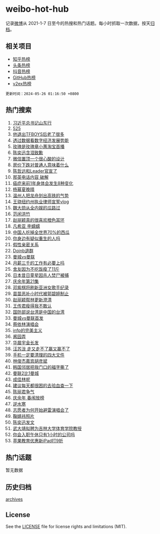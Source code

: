 # weibo-hot-hub

记录[微博](https://www.weibo.com)从 2021-1-7 日至今的热搜和热门话题。每小时抓取一次数据，按天[归档](archives)。

## 相关项目

- [知乎热榜](https://github.com/snaildev/zhihu-hot-hub)
- [头条热榜](https://github.com/snaildev/toutiao-hot-hub)
- [抖音热榜](https://github.com/snaildev/douyin-hot-hub)
- [GitHub热榜](https://github.com/snaildev/github-hot-hub)
- [v2ex热榜](https://github.com/snaildev/v2ex-hot-hub)


`更新时间：2024-05-26 01:16:50 +0800`

## 热门搜索

1. [习近平总书记山东行](https://m.weibo.cn/search?containerid=100103type%3D1%26t%3D10%26q%3D%23%E4%B9%A0%E8%BF%91%E5%B9%B3%E6%80%BB%E4%B9%A6%E8%AE%B0%E5%B1%B1%E4%B8%9C%E8%A1%8C%23&stream_entry_id=51&isnewpage=1&extparam=seat%3D1%26q%3D%2523%25E4%25B9%25A0%25E8%25BF%2591%25E5%25B9%25B3%25E6%2580%25BB%25E4%25B9%25A6%25E8%25AE%25B0%25E5%25B1%25B1%25E4%25B8%259C%25E8%25A1%258C%2523%26c_type%3D51%26pos%3D0%26cate%3D10103%26dgr%3D0%26stream_entry_id%3D51%26filter_type%3Drealtimehot%26display_time%3D1716657409%26pre_seqid%3D17166574095330735749)
1. [525](https://m.weibo.cn/search?containerid=100103type%3D1%26t%3D10%26q%3D525&stream_entry_id=31&isnewpage=1&extparam=seat%3D1%26q%3D525%26pos%3D0%26flag%3D16%26band_rank%3D1%26filter_type%3Drealtimehot%26c_type%3D31%26realpos%3D1%26cate%3D5001%26stream_entry_id%3D31%26lcate%3D5001%26dgr%3D0%26display_time%3D1716657409%26pre_seqid%3D17166574095330735749)
1. [他退出TFBOYS后老了很多](https://m.weibo.cn/search?containerid=100103type%3D1%26t%3D10%26q%3D%23%E4%BB%96%E9%80%80%E5%87%BATFBOYS%E5%90%8E%E8%80%81%E4%BA%86%E5%BE%88%E5%A4%9A%23&stream_entry_id=31&isnewpage=1&extparam=seat%3D1%26q%3D%2523%25E4%25BB%2596%25E9%2580%2580%25E5%2587%25BATFBOYS%25E5%2590%258E%25E8%2580%2581%25E4%25BA%2586%25E5%25BE%2588%25E5%25A4%259A%2523%26pos%3D1%26flag%3D2%26band_rank%3D2%26filter_type%3Drealtimehot%26c_type%3D31%26realpos%3D2%26cate%3D5001%26stream_entry_id%3D31%26lcate%3D5001%26dgr%3D0%26display_time%3D1716657409%26pre_seqid%3D17166574095330735749)
1. [透过数据看数字经济发展势能](https://m.weibo.cn/search?containerid=100103type%3D1%26t%3D10%26q%3D%23%E9%80%8F%E8%BF%87%E6%95%B0%E6%8D%AE%E7%9C%8B%E6%95%B0%E5%AD%97%E7%BB%8F%E6%B5%8E%E5%8F%91%E5%B1%95%E5%8A%BF%E8%83%BD%23&stream_entry_id=31&isnewpage=1&extparam=seat%3D1%26q%3D%2523%25E9%2580%258F%25E8%25BF%2587%25E6%2595%25B0%25E6%258D%25AE%25E7%259C%258B%25E6%2595%25B0%25E5%25AD%2597%25E7%25BB%258F%25E6%25B5%258E%25E5%258F%2591%25E5%25B1%2595%25E5%258A%25BF%25E8%2583%25BD%2523%26pos%3D2%26flag%3D0%26band_rank%3D3%26filter_type%3Drealtimehot%26c_type%3D31%26realpos%3D3%26cate%3D5001%26stream_entry_id%3D31%26lcate%3D5001%26dgr%3D0%26display_time%3D1716657409%26pre_seqid%3D17166574095330735749)
1. [玫瑰是玫瑰章小蕙淘宝首播](https://m.weibo.cn/search?containerid=100103type%3D1%26t%3D10%26q%3D%23%E7%8E%AB%E7%91%B0%E6%98%AF%E7%8E%AB%E7%91%B0%E7%AB%A0%E5%B0%8F%E8%95%99%E6%B7%98%E5%AE%9D%E9%A6%96%E6%92%AD%23&stream_entry_id=31&isnewpage=1&extparam=seat%3D1%26q%3D%2523%25E7%258E%25AB%25E7%2591%25B0%25E6%2598%25AF%25E7%258E%25AB%25E7%2591%25B0%25E7%25AB%25A0%25E5%25B0%258F%25E8%2595%2599%25E6%25B7%2598%25E5%25AE%259D%25E9%25A6%2596%25E6%2592%25AD%2523%26pos%3D3%26adid%3D238009%26topic_ad%3D1%26band_rank%3D4%26filter_type%3Drealtimehot%26is_ad_pos%3D1%26c_type%3D31%26cate%3D5001%26stream_entry_id%3D31%26lcate%3D5001%26dgr%3D0%26display_time%3D1716657409%26pre_seqid%3D17166574095330735749)
1. [陈奕迅含泪致歉](https://m.weibo.cn/search?containerid=100103type%3D1%26t%3D10%26q%3D%23%E9%99%88%E5%A5%95%E8%BF%85%E5%90%AB%E6%B3%AA%E8%87%B4%E6%AD%89%23&stream_entry_id=31&isnewpage=1&extparam=seat%3D1%26q%3D%2523%25E9%2599%2588%25E5%25A5%2595%25E8%25BF%2585%25E5%2590%25AB%25E6%25B3%25AA%25E8%2587%25B4%25E6%25AD%2589%2523%26pos%3D4%26flag%3D2%26band_rank%3D4%26filter_type%3Drealtimehot%26c_type%3D31%26realpos%3D4%26cate%3D5001%26stream_entry_id%3D31%26lcate%3D5001%26dgr%3D0%26display_time%3D1716657409%26pre_seqid%3D17166574095330735749)
1. [微信置顶一个很心酸的设计](https://m.weibo.cn/search?containerid=100103type%3D1%26t%3D10%26q%3D%23%E5%BE%AE%E4%BF%A1%E7%BD%AE%E9%A1%B6%E4%B8%80%E4%B8%AA%E5%BE%88%E5%BF%83%E9%85%B8%E7%9A%84%E8%AE%BE%E8%AE%A1%23&stream_entry_id=31&isnewpage=1&extparam=seat%3D1%26q%3D%2523%25E5%25BE%25AE%25E4%25BF%25A1%25E7%25BD%25AE%25E9%25A1%25B6%25E4%25B8%2580%25E4%25B8%25AA%25E5%25BE%2588%25E5%25BF%2583%25E9%2585%25B8%25E7%259A%2584%25E8%25AE%25BE%25E8%25AE%25A1%2523%26pos%3D5%26flag%3D2%26band_rank%3D5%26filter_type%3Drealtimehot%26c_type%3D31%26realpos%3D5%26cate%3D5001%26stream_entry_id%3D31%26lcate%3D5001%26dgr%3D0%26display_time%3D1716657409%26pre_seqid%3D17166574095330735749)
1. [房价下跌对普通人意味着什么](https://m.weibo.cn/search?containerid=100103type%3D1%26t%3D10%26q%3D%23%E6%88%BF%E4%BB%B7%E4%B8%8B%E8%B7%8C%E5%AF%B9%E6%99%AE%E9%80%9A%E4%BA%BA%E6%84%8F%E5%91%B3%E7%9D%80%E4%BB%80%E4%B9%88%23&stream_entry_id=31&isnewpage=1&extparam=seat%3D1%26q%3D%2523%25E6%2588%25BF%25E4%25BB%25B7%25E4%25B8%258B%25E8%25B7%258C%25E5%25AF%25B9%25E6%2599%25AE%25E9%2580%259A%25E4%25BA%25BA%25E6%2584%258F%25E5%2591%25B3%25E7%259D%2580%25E4%25BB%2580%25E4%25B9%2588%2523%26pos%3D6%26flag%3D0%26band_rank%3D6%26filter_type%3Drealtimehot%26c_type%3D31%26realpos%3D6%26cate%3D5001%26stream_entry_id%3D31%26lcate%3D5001%26dgr%3D0%26display_time%3D1716657409%26pre_seqid%3D17166574095330735749)
1. [陈哲远和Leader官宣了](https://m.weibo.cn/search?containerid=100103type%3D1%26t%3D10%26q%3D%23%E9%99%88%E5%93%B2%E8%BF%9C%E5%92%8CLeader%E5%AE%98%E5%AE%A3%E4%BA%86%23&stream_entry_id=31&isnewpage=1&extparam=seat%3D1%26q%3D%2523%25E9%2599%2588%25E5%2593%25B2%25E8%25BF%259C%25E5%2592%258CLeader%25E5%25AE%2598%25E5%25AE%25A3%25E4%25BA%2586%2523%26pos%3D7%26adid%3D238039%26topic_ad%3D1%26band_rank%3D7%26filter_type%3Drealtimehot%26is_ad_pos%3D1%26c_type%3D31%26cate%3D5001%26stream_entry_id%3D31%26lcate%3D5001%26dgr%3D0%26display_time%3D1716657409%26pre_seqid%3D17166574095330735749)
1. [那英电话内容 破解](https://m.weibo.cn/search?containerid=100103type%3D1%26t%3D10%26q%3D%E9%82%A3%E8%8B%B1%E7%94%B5%E8%AF%9D%E5%86%85%E5%AE%B9+%E7%A0%B4%E8%A7%A3&stream_entry_id=31&isnewpage=1&extparam=seat%3D1%26q%3D%25E9%2582%25A3%25E8%258B%25B1%25E7%2594%25B5%25E8%25AF%259D%25E5%2586%2585%25E5%25AE%25B9%2520%25E7%25A0%25B4%25E8%25A7%25A3%26pos%3D8%26flag%3D2%26band_rank%3D7%26filter_type%3Drealtimehot%26c_type%3D31%26realpos%3D7%26cate%3D5001%26stream_entry_id%3D31%26lcate%3D5001%26dgr%3D0%26display_time%3D1716657409%26pre_seqid%3D17166574095330735749)
1. [癌症来前1年身体会发生8种变化](https://m.weibo.cn/search?containerid=100103type%3D1%26t%3D10%26q%3D%23%E7%99%8C%E7%97%87%E6%9D%A5%E5%89%8D1%E5%B9%B4%E8%BA%AB%E4%BD%93%E4%BC%9A%E5%8F%91%E7%94%9F8%E7%A7%8D%E5%8F%98%E5%8C%96%23&stream_entry_id=31&isnewpage=1&extparam=seat%3D1%26q%3D%2523%25E7%2599%258C%25E7%2597%2587%25E6%259D%25A5%25E5%2589%258D1%25E5%25B9%25B4%25E8%25BA%25AB%25E4%25BD%2593%25E4%25BC%259A%25E5%258F%2591%25E7%2594%259F8%25E7%25A7%258D%25E5%258F%2598%25E5%258C%2596%2523%26pos%3D9%26flag%3D2%26band_rank%3D8%26filter_type%3Drealtimehot%26c_type%3D31%26realpos%3D8%26cate%3D5001%26stream_entry_id%3D31%26lcate%3D5001%26dgr%3D0%26display_time%3D1716657409%26pre_seqid%3D17166574095330735749)
1. [杨幂夏晚晴](https://m.weibo.cn/search?containerid=100103type%3D1%26t%3D10%26q%3D%E6%9D%A8%E5%B9%82%E5%A4%8F%E6%99%9A%E6%99%B4&stream_entry_id=31&isnewpage=1&extparam=seat%3D1%26q%3D%25E6%259D%25A8%25E5%25B9%2582%25E5%25A4%258F%25E6%2599%259A%25E6%2599%25B4%26pos%3D10%26flag%3D0%26band_rank%3D9%26filter_type%3Drealtimehot%26c_type%3D31%26realpos%3D9%26cate%3D5001%26stream_entry_id%3D31%26lcate%3D5001%26dgr%3D0%26display_time%3D1716657409%26pre_seqid%3D17166574095330735749)
1. [温州人把龙舟划出高铁的气势](https://m.weibo.cn/search?containerid=100103type%3D1%26t%3D10%26q%3D%23%E6%B8%A9%E5%B7%9E%E4%BA%BA%E6%8A%8A%E9%BE%99%E8%88%9F%E5%88%92%E5%87%BA%E9%AB%98%E9%93%81%E7%9A%84%E6%B0%94%E5%8A%BF%23&stream_entry_id=31&isnewpage=1&extparam=seat%3D1%26q%3D%2523%25E6%25B8%25A9%25E5%25B7%259E%25E4%25BA%25BA%25E6%258A%258A%25E9%25BE%2599%25E8%2588%259F%25E5%2588%2592%25E5%2587%25BA%25E9%25AB%2598%25E9%2593%2581%25E7%259A%2584%25E6%25B0%2594%25E5%258A%25BF%2523%26pos%3D11%26flag%3D32768%26band_rank%3D10%26filter_type%3Drealtimehot%26c_type%3D31%26realpos%3D10%26cate%3D5001%26stream_entry_id%3D31%26lcate%3D5001%26dgr%3D0%26display_time%3D1716657409%26pre_seqid%3D17166574095330735749)
1. [王骁纽约州执业律师宣誓vlog](https://m.weibo.cn/search?containerid=100103type%3D1%26t%3D10%26q%3D%E7%8E%8B%E9%AA%81%E7%BA%BD%E7%BA%A6%E5%B7%9E%E6%89%A7%E4%B8%9A%E5%BE%8B%E5%B8%88%E5%AE%A3%E8%AA%93vlog&stream_entry_id=31&isnewpage=1&extparam=seat%3D1%26q%3D%25E7%258E%258B%25E9%25AA%2581%25E7%25BA%25BD%25E7%25BA%25A6%25E5%25B7%259E%25E6%2589%25A7%25E4%25B8%259A%25E5%25BE%258B%25E5%25B8%2588%25E5%25AE%25A3%25E8%25AA%2593vlog%26pos%3D12%26flag%3D2%26band_rank%3D11%26filter_type%3Drealtimehot%26c_type%3D31%26realpos%3D11%26cate%3D5001%26stream_entry_id%3D31%26lcate%3D5001%26dgr%3D0%26display_time%3D1716657409%26pre_seqid%3D17166574095330735749)
1. [魏大勋从全内娱的瓜路过](https://m.weibo.cn/search?containerid=100103type%3D1%26t%3D10%26q%3D%23%E9%AD%8F%E5%A4%A7%E5%8B%8B%E4%BB%8E%E5%85%A8%E5%86%85%E5%A8%B1%E7%9A%84%E7%93%9C%E8%B7%AF%E8%BF%87%23&stream_entry_id=31&isnewpage=1&extparam=seat%3D1%26q%3D%2523%25E9%25AD%258F%25E5%25A4%25A7%25E5%258B%258B%25E4%25BB%258E%25E5%2585%25A8%25E5%2586%2585%25E5%25A8%25B1%25E7%259A%2584%25E7%2593%259C%25E8%25B7%25AF%25E8%25BF%2587%2523%26pos%3D13%26flag%3D2%26band_rank%3D12%26filter_type%3Drealtimehot%26c_type%3D31%26realpos%3D12%26cate%3D5001%26stream_entry_id%3D31%26lcate%3D5001%26dgr%3D0%26display_time%3D1716657409%26pre_seqid%3D17166574095330735749)
1. [范闲洪竹](https://m.weibo.cn/search?containerid=100103type%3D1%26t%3D10%26q%3D%E8%8C%83%E9%97%B2%E6%B4%AA%E7%AB%B9&stream_entry_id=31&isnewpage=1&extparam=seat%3D1%26q%3D%25E8%258C%2583%25E9%2597%25B2%25E6%25B4%25AA%25E7%25AB%25B9%26pos%3D14%26flag%3D2%26band_rank%3D13%26filter_type%3Drealtimehot%26c_type%3D31%26realpos%3D13%26cate%3D5001%26stream_entry_id%3D31%26lcate%3D5001%26dgr%3D0%26display_time%3D1716657409%26pre_seqid%3D17166574095330735749)
1. [赵丽颖真的很喜欢橙色耳环](https://m.weibo.cn/search?containerid=100103type%3D1%26t%3D10%26q%3D%23%E8%B5%B5%E4%B8%BD%E9%A2%96%E7%9C%9F%E7%9A%84%E5%BE%88%E5%96%9C%E6%AC%A2%E6%A9%99%E8%89%B2%E8%80%B3%E7%8E%AF%23&stream_entry_id=31&isnewpage=1&extparam=seat%3D1%26q%3D%2523%25E8%25B5%25B5%25E4%25B8%25BD%25E9%25A2%2596%25E7%259C%259F%25E7%259A%2584%25E5%25BE%2588%25E5%2596%259C%25E6%25AC%25A2%25E6%25A9%2599%25E8%2589%25B2%25E8%2580%25B3%25E7%258E%25AF%2523%26pos%3D15%26flag%3D2%26band_rank%3D14%26filter_type%3Drealtimehot%26c_type%3D31%26realpos%3D14%26cate%3D5001%26stream_entry_id%3D31%26lcate%3D5001%26dgr%3D0%26display_time%3D1716657409%26pre_seqid%3D17166574095330735749)
1. [凡希亚 李蠕蠕](https://m.weibo.cn/search?containerid=100103type%3D1%26t%3D10%26q%3D%E5%87%A1%E5%B8%8C%E4%BA%9A+%E6%9D%8E%E8%A0%95%E8%A0%95&stream_entry_id=31&isnewpage=1&extparam=seat%3D1%26q%3D%25E5%2587%25A1%25E5%25B8%258C%25E4%25BA%259A%2520%25E6%259D%258E%25E8%25A0%2595%25E8%25A0%2595%26pos%3D16%26flag%3D2%26band_rank%3D15%26filter_type%3Drealtimehot%26c_type%3D31%26realpos%3D15%26cate%3D5001%26stream_entry_id%3D31%26lcate%3D5001%26dgr%3D0%26display_time%3D1716657409%26pre_seqid%3D17166574095330735749)
1. [中国人吃掉全世界70%的西瓜](https://m.weibo.cn/search?containerid=100103type%3D1%26t%3D10%26q%3D%23%E4%B8%AD%E5%9B%BD%E4%BA%BA%E5%90%83%E6%8E%89%E5%85%A8%E4%B8%96%E7%95%8C70%25%E7%9A%84%E8%A5%BF%E7%93%9C%23&stream_entry_id=31&isnewpage=1&extparam=seat%3D1%26q%3D%2523%25E4%25B8%25AD%25E5%259B%25BD%25E4%25BA%25BA%25E5%2590%2583%25E6%258E%2589%25E5%2585%25A8%25E4%25B8%2596%25E7%2595%258C70%2525%25E7%259A%2584%25E8%25A5%25BF%25E7%2593%259C%2523%26pos%3D17%26flag%3D0%26band_rank%3D16%26filter_type%3Drealtimehot%26c_type%3D31%26realpos%3D16%26cate%3D5001%26stream_entry_id%3D31%26lcate%3D5001%26dgr%3D0%26display_time%3D1716657409%26pre_seqid%3D17166574095330735749)
1. [你身边有疑似重生的人吗](https://m.weibo.cn/search?containerid=100103type%3D1%26t%3D10%26q%3D%23%E4%BD%A0%E8%BA%AB%E8%BE%B9%E6%9C%89%E7%96%91%E4%BC%BC%E9%87%8D%E7%94%9F%E7%9A%84%E4%BA%BA%E5%90%97%23&stream_entry_id=31&isnewpage=1&extparam=seat%3D1%26q%3D%2523%25E4%25BD%25A0%25E8%25BA%25AB%25E8%25BE%25B9%25E6%259C%2589%25E7%2596%2591%25E4%25BC%25BC%25E9%2587%258D%25E7%2594%259F%25E7%259A%2584%25E4%25BA%25BA%25E5%2590%2597%2523%26pos%3D18%26flag%3D0%26band_rank%3D17%26filter_type%3Drealtimehot%26c_type%3D31%26realpos%3D17%26cate%3D5001%26stream_entry_id%3D31%26lcate%3D5001%26dgr%3D0%26display_time%3D1716657409%26pre_seqid%3D17166574095330735749)
1. [假性亲密关系](https://m.weibo.cn/search?containerid=100103type%3D1%26t%3D10%26q%3D%E5%81%87%E6%80%A7%E4%BA%B2%E5%AF%86%E5%85%B3%E7%B3%BB&stream_entry_id=31&isnewpage=1&extparam=seat%3D1%26q%3D%25E5%2581%2587%25E6%2580%25A7%25E4%25BA%25B2%25E5%25AF%2586%25E5%2585%25B3%25E7%25B3%25BB%26pos%3D19%26flag%3D0%26band_rank%3D18%26filter_type%3Drealtimehot%26c_type%3D31%26realpos%3D18%26cate%3D5001%26stream_entry_id%3D31%26lcate%3D5001%26dgr%3D0%26display_time%3D1716657409%26pre_seqid%3D17166574095330735749)
1. [Doinb退群](https://m.weibo.cn/search?containerid=100103type%3D1%26t%3D10%26q%3D%23Doinb%E9%80%80%E7%BE%A4%23&stream_entry_id=31&isnewpage=1&extparam=seat%3D1%26q%3D%2523Doinb%25E9%2580%2580%25E7%25BE%25A4%2523%26pos%3D20%26flag%3D0%26band_rank%3D19%26filter_type%3Drealtimehot%26c_type%3D31%26realpos%3D19%26cate%3D5001%26stream_entry_id%3D31%26lcate%3D5001%26dgr%3D0%26display_time%3D1716657409%26pre_seqid%3D17166574095330735749)
1. [曼城vs曼联](https://m.weibo.cn/search?containerid=100103type%3D1%26t%3D10%26q%3D%23%E6%9B%BC%E5%9F%8Evs%E6%9B%BC%E8%81%94%23&stream_entry_id=31&isnewpage=1&extparam=seat%3D1%26q%3D%2523%25E6%259B%25BC%25E5%259F%258Evs%25E6%259B%25BC%25E8%2581%2594%2523%26pos%3D21%26flag%3D0%26band_rank%3D20%26filter_type%3Drealtimehot%26c_type%3D31%26realpos%3D20%26cate%3D5001%26stream_entry_id%3D31%26lcate%3D5001%26dgr%3D0%26display_time%3D1716657409%26pre_seqid%3D17166574095330735749)
1. [月薪三千的工作有必要上吗](https://m.weibo.cn/search?containerid=100103type%3D1%26t%3D10%26q%3D%23%E6%9C%88%E8%96%AA%E4%B8%89%E5%8D%83%E7%9A%84%E5%B7%A5%E4%BD%9C%E6%9C%89%E5%BF%85%E8%A6%81%E4%B8%8A%E5%90%97%23&stream_entry_id=31&isnewpage=1&extparam=seat%3D1%26q%3D%2523%25E6%259C%2588%25E8%2596%25AA%25E4%25B8%2589%25E5%258D%2583%25E7%259A%2584%25E5%25B7%25A5%25E4%25BD%259C%25E6%259C%2589%25E5%25BF%2585%25E8%25A6%2581%25E4%25B8%258A%25E5%2590%2597%2523%26pos%3D22%26flag%3D1%26band_rank%3D21%26filter_type%3Drealtimehot%26c_type%3D31%26realpos%3D21%26cate%3D5001%26stream_entry_id%3D31%26lcate%3D5001%26dgr%3D0%26display_time%3D1716657409%26pre_seqid%3D17166574095330735749)
1. [舍友因为不吃饭瘦了11斤](https://m.weibo.cn/search?containerid=100103type%3D1%26t%3D10%26q%3D%23%E8%88%8D%E5%8F%8B%E5%9B%A0%E4%B8%BA%E4%B8%8D%E5%90%83%E9%A5%AD%E7%98%A6%E4%BA%8611%E6%96%A4%23&stream_entry_id=31&isnewpage=1&extparam=seat%3D1%26q%3D%2523%25E8%2588%258D%25E5%258F%258B%25E5%259B%25A0%25E4%25B8%25BA%25E4%25B8%258D%25E5%2590%2583%25E9%25A5%25AD%25E7%2598%25A6%25E4%25BA%258611%25E6%2596%25A4%2523%26pos%3D23%26flag%3D0%26band_rank%3D22%26filter_type%3Drealtimehot%26c_type%3D31%26realpos%3D22%26cate%3D5001%26stream_entry_id%3D31%26lcate%3D5001%26dgr%3D0%26display_time%3D1716657409%26pre_seqid%3D17166574095330735749)
1. [日本昔日童星因杀人焚尸被捕](https://m.weibo.cn/search?containerid=100103type%3D1%26t%3D10%26q%3D%23%E6%97%A5%E6%9C%AC%E6%98%94%E6%97%A5%E7%AB%A5%E6%98%9F%E5%9B%A0%E6%9D%80%E4%BA%BA%E7%84%9A%E5%B0%B8%E8%A2%AB%E6%8D%95%23&stream_entry_id=31&isnewpage=1&extparam=seat%3D1%26q%3D%2523%25E6%2597%25A5%25E6%259C%25AC%25E6%2598%2594%25E6%2597%25A5%25E7%25AB%25A5%25E6%2598%259F%25E5%259B%25A0%25E6%259D%2580%25E4%25BA%25BA%25E7%2584%259A%25E5%25B0%25B8%25E8%25A2%25AB%25E6%258D%2595%2523%26pos%3D24%26flag%3D2%26band_rank%3D23%26filter_type%3Drealtimehot%26c_type%3D31%26realpos%3D23%26cate%3D5001%26stream_entry_id%3D31%26lcate%3D5001%26dgr%3D0%26display_time%3D1716657409%26pre_seqid%3D17166574095330735749)
1. [庆余年第21集](https://m.weibo.cn/search?containerid=100103type%3D1%26t%3D10%26q%3D%E5%BA%86%E4%BD%99%E5%B9%B4%E7%AC%AC21%E9%9B%86&stream_entry_id=31&isnewpage=1&extparam=seat%3D1%26q%3D%25E5%25BA%2586%25E4%25BD%2599%25E5%25B9%25B4%25E7%25AC%25AC21%25E9%259B%2586%26pos%3D25%26flag%3D0%26band_rank%3D24%26filter_type%3Drealtimehot%26c_type%3D31%26realpos%3D24%26cate%3D5001%26stream_entry_id%3D31%26lcate%3D5001%26dgr%3D0%26display_time%3D1716657409%26pre_seqid%3D17166574095330735749)
1. [邓紫棋将刷新亚洲女歌手纪录](https://m.weibo.cn/search?containerid=100103type%3D1%26t%3D10%26q%3D%23%E9%82%93%E7%B4%AB%E6%A3%8B%E5%B0%86%E5%88%B7%E6%96%B0%E4%BA%9A%E6%B4%B2%E5%A5%B3%E6%AD%8C%E6%89%8B%E7%BA%AA%E5%BD%95%23&stream_entry_id=31&isnewpage=1&extparam=seat%3D1%26q%3D%2523%25E9%2582%2593%25E7%25B4%25AB%25E6%25A3%258B%25E5%25B0%2586%25E5%2588%25B7%25E6%2596%25B0%25E4%25BA%259A%25E6%25B4%25B2%25E5%25A5%25B3%25E6%25AD%258C%25E6%2589%258B%25E7%25BA%25AA%25E5%25BD%2595%2523%26pos%3D26%26flag%3D1%26band_rank%3D25%26filter_type%3Drealtimehot%26c_type%3D31%26realpos%3D25%26cate%3D5001%26stream_entry_id%3D31%26lcate%3D5001%26dgr%3D0%26display_time%3D1716657409%26pre_seqid%3D17166574095330735749)
1. [苗苗恶补小时代被郭碧婷制止](https://m.weibo.cn/search?containerid=100103type%3D1%26t%3D10%26q%3D%23%E8%8B%97%E8%8B%97%E6%81%B6%E8%A1%A5%E5%B0%8F%E6%97%B6%E4%BB%A3%E8%A2%AB%E9%83%AD%E7%A2%A7%E5%A9%B7%E5%88%B6%E6%AD%A2%23&stream_entry_id=31&isnewpage=1&extparam=seat%3D1%26q%3D%2523%25E8%258B%2597%25E8%258B%2597%25E6%2581%25B6%25E8%25A1%25A5%25E5%25B0%258F%25E6%2597%25B6%25E4%25BB%25A3%25E8%25A2%25AB%25E9%2583%25AD%25E7%25A2%25A7%25E5%25A9%25B7%25E5%2588%25B6%25E6%25AD%25A2%2523%26pos%3D27%26flag%3D0%26band_rank%3D26%26filter_type%3Drealtimehot%26c_type%3D31%26realpos%3D26%26cate%3D5001%26stream_entry_id%3D31%26lcate%3D5001%26dgr%3D0%26display_time%3D1716657409%26pre_seqid%3D17166574095330735749)
1. [赵丽颖帮林更新澄清](https://m.weibo.cn/search?containerid=100103type%3D1%26t%3D10%26q%3D%23%E8%B5%B5%E4%B8%BD%E9%A2%96%E5%B8%AE%E6%9E%97%E6%9B%B4%E6%96%B0%E6%BE%84%E6%B8%85%23&stream_entry_id=31&isnewpage=1&extparam=seat%3D1%26q%3D%2523%25E8%25B5%25B5%25E4%25B8%25BD%25E9%25A2%2596%25E5%25B8%25AE%25E6%259E%2597%25E6%259B%25B4%25E6%2596%25B0%25E6%25BE%2584%25E6%25B8%2585%2523%26pos%3D28%26flag%3D0%26band_rank%3D27%26filter_type%3Drealtimehot%26c_type%3D31%26realpos%3D27%26cate%3D5001%26stream_entry_id%3D31%26lcate%3D5001%26dgr%3D0%26display_time%3D1716657409%26pre_seqid%3D17166574095330735749)
1. [王传君瘦得我不敢认](https://m.weibo.cn/search?containerid=100103type%3D1%26t%3D10%26q%3D%E7%8E%8B%E4%BC%A0%E5%90%9B%E7%98%A6%E5%BE%97%E6%88%91%E4%B8%8D%E6%95%A2%E8%AE%A4&stream_entry_id=31&isnewpage=1&extparam=seat%3D1%26q%3D%25E7%258E%258B%25E4%25BC%25A0%25E5%2590%259B%25E7%2598%25A6%25E5%25BE%2597%25E6%2588%2591%25E4%25B8%258D%25E6%2595%25A2%25E8%25AE%25A4%26pos%3D29%26flag%3D0%26band_rank%3D28%26filter_type%3Drealtimehot%26c_type%3D31%26realpos%3D28%26cate%3D5001%26stream_entry_id%3D31%26lcate%3D5001%26dgr%3D0%26display_time%3D1716657409%26pre_seqid%3D17166574095330735749)
1. [国防部说台湾是中国的台湾](https://m.weibo.cn/search?containerid=100103type%3D1%26t%3D10%26q%3D%23%E5%9B%BD%E9%98%B2%E9%83%A8%E8%AF%B4%E5%8F%B0%E6%B9%BE%E6%98%AF%E4%B8%AD%E5%9B%BD%E7%9A%84%E5%8F%B0%E6%B9%BE%23&stream_entry_id=31&isnewpage=1&extparam=seat%3D1%26q%3D%2523%25E5%259B%25BD%25E9%2598%25B2%25E9%2583%25A8%25E8%25AF%25B4%25E5%258F%25B0%25E6%25B9%25BE%25E6%2598%25AF%25E4%25B8%25AD%25E5%259B%25BD%25E7%259A%2584%25E5%258F%25B0%25E6%25B9%25BE%2523%26pos%3D30%26flag%3D0%26band_rank%3D29%26filter_type%3Drealtimehot%26c_type%3D31%26realpos%3D29%26cate%3D5001%26stream_entry_id%3D31%26lcate%3D5001%26dgr%3D0%26display_time%3D1716657409%26pre_seqid%3D17166574095330735749)
1. [曼城vs曼联首发](https://m.weibo.cn/search?containerid=100103type%3D1%26t%3D10%26q%3D%23%E6%9B%BC%E5%9F%8Evs%E6%9B%BC%E8%81%94%E9%A6%96%E5%8F%91%23&stream_entry_id=31&isnewpage=1&extparam=seat%3D1%26q%3D%2523%25E6%259B%25BC%25E5%259F%258Evs%25E6%259B%25BC%25E8%2581%2594%25E9%25A6%2596%25E5%258F%2591%2523%26pos%3D31%26flag%3D0%26band_rank%3D30%26filter_type%3Drealtimehot%26c_type%3D31%26realpos%3D30%26cate%3D5001%26stream_entry_id%3D31%26lcate%3D5001%26dgr%3D0%26display_time%3D1716657409%26pre_seqid%3D17166574095330735749)
1. [蔡依林演唱会](https://m.weibo.cn/search?containerid=100103type%3D1%26t%3D10%26q%3D%E8%94%A1%E4%BE%9D%E6%9E%97%E6%BC%94%E5%94%B1%E4%BC%9A&stream_entry_id=31&isnewpage=1&extparam=seat%3D1%26q%3D%25E8%2594%25A1%25E4%25BE%259D%25E6%259E%2597%25E6%25BC%2594%25E5%2594%25B1%25E4%25BC%259A%26pos%3D32%26flag%3D0%26band_rank%3D31%26filter_type%3Drealtimehot%26c_type%3D31%26realpos%3D31%26cate%3D5001%26stream_entry_id%3D31%26lcate%3D5001%26dgr%3D0%26display_time%3D1716657409%26pre_seqid%3D17166574095330735749)
1. [infp的完美主义](https://m.weibo.cn/search?containerid=100103type%3D1%26t%3D10%26q%3D%23infp%E7%9A%84%E5%AE%8C%E7%BE%8E%E4%B8%BB%E4%B9%89%23&stream_entry_id=31&isnewpage=1&extparam=seat%3D1%26q%3D%2523infp%25E7%259A%2584%25E5%25AE%258C%25E7%25BE%258E%25E4%25B8%25BB%25E4%25B9%2589%2523%26pos%3D33%26flag%3D1%26band_rank%3D32%26filter_type%3Drealtimehot%26c_type%3D31%26realpos%3D32%26cate%3D5001%26stream_entry_id%3D31%26lcate%3D5001%26dgr%3D0%26display_time%3D1716657409%26pre_seqid%3D17166574095330735749)
1. [酱园弄](https://m.weibo.cn/search?containerid=100103type%3D1%26t%3D10%26q%3D%E9%85%B1%E5%9B%AD%E5%BC%84&stream_entry_id=31&isnewpage=1&extparam=seat%3D1%26q%3D%25E9%2585%25B1%25E5%259B%25AD%25E5%25BC%2584%26pos%3D34%26flag%3D0%26band_rank%3D33%26filter_type%3Drealtimehot%26c_type%3D31%26realpos%3D33%26cate%3D5001%26stream_entry_id%3D31%26lcate%3D5001%26dgr%3D0%26display_time%3D1716657409%26pre_seqid%3D17166574095330735749)
1. [华晨宇金长发](https://m.weibo.cn/search?containerid=100103type%3D1%26t%3D10%26q%3D%23%E5%8D%8E%E6%99%A8%E5%AE%87%E9%87%91%E9%95%BF%E5%8F%91%23&stream_entry_id=31&isnewpage=1&extparam=seat%3D1%26q%3D%2523%25E5%258D%258E%25E6%2599%25A8%25E5%25AE%2587%25E9%2587%2591%25E9%2595%25BF%25E5%258F%2591%2523%26pos%3D35%26flag%3D0%26band_rank%3D34%26filter_type%3Drealtimehot%26c_type%3D31%26realpos%3D34%26cate%3D5001%26stream_entry_id%3D31%26lcate%3D5001%26dgr%3D0%26display_time%3D1716657409%26pre_seqid%3D17166574095330735749)
1. [汪苏泷 走又走不了赢又赢不了](https://m.weibo.cn/search?containerid=100103type%3D1%26t%3D10%26q%3D%E6%B1%AA%E8%8B%8F%E6%B3%B7+%E8%B5%B0%E5%8F%88%E8%B5%B0%E4%B8%8D%E4%BA%86%E8%B5%A2%E5%8F%88%E8%B5%A2%E4%B8%8D%E4%BA%86&stream_entry_id=31&isnewpage=1&extparam=seat%3D1%26q%3D%25E6%25B1%25AA%25E8%258B%258F%25E6%25B3%25B7%2520%25E8%25B5%25B0%25E5%258F%2588%25E8%25B5%25B0%25E4%25B8%258D%25E4%25BA%2586%25E8%25B5%25A2%25E5%258F%2588%25E8%25B5%25A2%25E4%25B8%258D%25E4%25BA%2586%26pos%3D36%26flag%3D0%26band_rank%3D35%26filter_type%3Drealtimehot%26c_type%3D31%26realpos%3D35%26cate%3D5001%26stream_entry_id%3D31%26lcate%3D5001%26dgr%3D0%26display_time%3D1716657409%26pre_seqid%3D17166574095330735749)
1. [手机一定要清理的四大文件](https://m.weibo.cn/search?containerid=100103type%3D1%26t%3D10%26q%3D%23%E6%89%8B%E6%9C%BA%E4%B8%80%E5%AE%9A%E8%A6%81%E6%B8%85%E7%90%86%E7%9A%84%E5%9B%9B%E5%A4%A7%E6%96%87%E4%BB%B6%23&stream_entry_id=31&isnewpage=1&extparam=seat%3D1%26q%3D%2523%25E6%2589%258B%25E6%259C%25BA%25E4%25B8%2580%25E5%25AE%259A%25E8%25A6%2581%25E6%25B8%2585%25E7%2590%2586%25E7%259A%2584%25E5%259B%259B%25E5%25A4%25A7%25E6%2596%2587%25E4%25BB%25B6%2523%26pos%3D37%26flag%3D1%26band_rank%3D36%26filter_type%3Drealtimehot%26c_type%3D31%26realpos%3D36%26cate%3D5001%26stream_entry_id%3D31%26lcate%3D5001%26dgr%3D0%26display_time%3D1716657409%26pre_seqid%3D17166574095330735749)
1. [林俊杰嘉宾胡彦斌](https://m.weibo.cn/search?containerid=100103type%3D1%26t%3D10%26q%3D%23%E6%9E%97%E4%BF%8A%E6%9D%B0%E5%98%89%E5%AE%BE%E8%83%A1%E5%BD%A6%E6%96%8C%23&stream_entry_id=31&isnewpage=1&extparam=seat%3D1%26q%3D%2523%25E6%259E%2597%25E4%25BF%258A%25E6%259D%25B0%25E5%2598%2589%25E5%25AE%25BE%25E8%2583%25A1%25E5%25BD%25A6%25E6%2596%258C%2523%26pos%3D38%26flag%3D0%26band_rank%3D37%26filter_type%3Drealtimehot%26c_type%3D31%26realpos%3D37%26cate%3D5001%26stream_entry_id%3D31%26lcate%3D5001%26dgr%3D0%26display_time%3D1716657409%26pre_seqid%3D17166574095330735749)
1. [韩国邻居把我门口的福字撕了](https://m.weibo.cn/search?containerid=100103type%3D1%26t%3D10%26q%3D%23%E9%9F%A9%E5%9B%BD%E9%82%BB%E5%B1%85%E6%8A%8A%E6%88%91%E9%97%A8%E5%8F%A3%E7%9A%84%E7%A6%8F%E5%AD%97%E6%92%95%E4%BA%86%23&stream_entry_id=31&isnewpage=1&extparam=seat%3D1%26q%3D%2523%25E9%259F%25A9%25E5%259B%25BD%25E9%2582%25BB%25E5%25B1%2585%25E6%258A%258A%25E6%2588%2591%25E9%2597%25A8%25E5%258F%25A3%25E7%259A%2584%25E7%25A6%258F%25E5%25AD%2597%25E6%2592%2595%25E4%25BA%2586%2523%26pos%3D39%26flag%3D0%26band_rank%3D38%26filter_type%3Drealtimehot%26c_type%3D31%26realpos%3D38%26cate%3D5001%26stream_entry_id%3D31%26lcate%3D5001%26dgr%3D0%26display_time%3D1716657409%26pre_seqid%3D17166574095330735749)
1. [曼联2比1曼城](https://m.weibo.cn/search?containerid=100103type%3D1%26t%3D10%26q%3D%23%E6%9B%BC%E8%81%942%E6%AF%941%E6%9B%BC%E5%9F%8E%23&stream_entry_id=31&isnewpage=1&extparam=seat%3D1%26q%3D%2523%25E6%259B%25BC%25E8%2581%25942%25E6%25AF%25941%25E6%259B%25BC%25E5%259F%258E%2523%26pos%3D40%26flag%3D1%26band_rank%3D39%26filter_type%3Drealtimehot%26c_type%3D31%26realpos%3D39%26cate%3D5001%26stream_entry_id%3D31%26lcate%3D5001%26dgr%3D0%26display_time%3D1716657409%26pre_seqid%3D17166574095330735749)
1. [成佳林呢](https://m.weibo.cn/search?containerid=100103type%3D1%26t%3D10%26q%3D%E6%88%90%E4%BD%B3%E6%9E%97%E5%91%A2&stream_entry_id=31&isnewpage=1&extparam=seat%3D1%26q%3D%25E6%2588%2590%25E4%25BD%25B3%25E6%259E%2597%25E5%2591%25A2%26pos%3D41%26flag%3D0%26band_rank%3D40%26filter_type%3Drealtimehot%26c_type%3D31%26realpos%3D40%26cate%3D5001%26stream_entry_id%3D31%26lcate%3D5001%26dgr%3D0%26display_time%3D1716657409%26pre_seqid%3D17166574095330735749)
1. [建议每天都很困的去验血查一下](https://m.weibo.cn/search?containerid=100103type%3D1%26t%3D10%26q%3D%23%E5%BB%BA%E8%AE%AE%E6%AF%8F%E5%A4%A9%E9%83%BD%E5%BE%88%E5%9B%B0%E7%9A%84%E5%8E%BB%E9%AA%8C%E8%A1%80%E6%9F%A5%E4%B8%80%E4%B8%8B%23&stream_entry_id=31&isnewpage=1&extparam=seat%3D1%26q%3D%2523%25E5%25BB%25BA%25E8%25AE%25AE%25E6%25AF%258F%25E5%25A4%25A9%25E9%2583%25BD%25E5%25BE%2588%25E5%259B%25B0%25E7%259A%2584%25E5%258E%25BB%25E9%25AA%258C%25E8%25A1%2580%25E6%259F%25A5%25E4%25B8%2580%25E4%25B8%258B%2523%26pos%3D42%26flag%3D0%26band_rank%3D41%26filter_type%3Drealtimehot%26c_type%3D31%26realpos%3D41%26cate%3D5001%26stream_entry_id%3D31%26lcate%3D5001%26dgr%3D0%26display_time%3D1716657409%26pre_seqid%3D17166574095330735749)
1. [陈丽君争气](https://m.weibo.cn/search?containerid=100103type%3D1%26t%3D10%26q%3D%E9%99%88%E4%B8%BD%E5%90%9B%E4%BA%89%E6%B0%94&stream_entry_id=31&isnewpage=1&extparam=seat%3D1%26q%3D%25E9%2599%2588%25E4%25B8%25BD%25E5%2590%259B%25E4%25BA%2589%25E6%25B0%2594%26pos%3D43%26flag%3D0%26band_rank%3D42%26filter_type%3Drealtimehot%26c_type%3D31%26realpos%3D42%26cate%3D5001%26stream_entry_id%3D31%26lcate%3D5001%26dgr%3D0%26display_time%3D1716657409%26pre_seqid%3D17166574095330735749)
1. [庆余年 春闱放榜](https://m.weibo.cn/search?containerid=100103type%3D1%26t%3D10%26q%3D%E5%BA%86%E4%BD%99%E5%B9%B4+%E6%98%A5%E9%97%B1%E6%94%BE%E6%A6%9C&stream_entry_id=31&isnewpage=1&extparam=seat%3D1%26q%3D%25E5%25BA%2586%25E4%25BD%2599%25E5%25B9%25B4%2520%25E6%2598%25A5%25E9%2597%25B1%25E6%2594%25BE%25E6%25A6%259C%26pos%3D44%26flag%3D0%26band_rank%3D43%26filter_type%3Drealtimehot%26c_type%3D31%26realpos%3D43%26cate%3D5001%26stream_entry_id%3D31%26lcate%3D5001%26dgr%3D0%26display_time%3D1716657409%26pre_seqid%3D17166574095330735749)
1. [逆水寒](https://m.weibo.cn/search?containerid=100103type%3D1%26t%3D10%26q%3D%E9%80%86%E6%B0%B4%E5%AF%92&stream_entry_id=31&isnewpage=1&extparam=seat%3D1%26q%3D%25E9%2580%2586%25E6%25B0%25B4%25E5%25AF%2592%26pos%3D45%26flag%3D0%26band_rank%3D44%26filter_type%3Drealtimehot%26c_type%3D31%26realpos%3D44%26cate%3D5001%26stream_entry_id%3D31%26lcate%3D5001%26dgr%3D0%26display_time%3D1716657409%26pre_seqid%3D17166574095330735749)
1. [志愿者为何开始避雷演唱会了](https://m.weibo.cn/search?containerid=100103type%3D1%26t%3D10%26q%3D%23%E5%BF%97%E6%84%BF%E8%80%85%E4%B8%BA%E4%BD%95%E5%BC%80%E5%A7%8B%E9%81%BF%E9%9B%B7%E6%BC%94%E5%94%B1%E4%BC%9A%E4%BA%86%23&stream_entry_id=31&isnewpage=1&extparam=seat%3D1%26q%3D%2523%25E5%25BF%2597%25E6%2584%25BF%25E8%2580%2585%25E4%25B8%25BA%25E4%25BD%2595%25E5%25BC%2580%25E5%25A7%258B%25E9%2581%25BF%25E9%259B%25B7%25E6%25BC%2594%25E5%2594%25B1%25E4%25BC%259A%25E4%25BA%2586%2523%26pos%3D46%26flag%3D1%26band_rank%3D45%26filter_type%3Drealtimehot%26c_type%3D31%26realpos%3D45%26cate%3D5001%26stream_entry_id%3D31%26lcate%3D5001%26dgr%3D0%26display_time%3D1716657409%26pre_seqid%3D17166574095330735749)
1. [鞠婧祎照片](https://m.weibo.cn/search?containerid=100103type%3D1%26t%3D10%26q%3D%E9%9E%A0%E5%A9%A7%E7%A5%8E%E7%85%A7%E7%89%87&stream_entry_id=31&isnewpage=1&extparam=seat%3D1%26q%3D%25E9%259E%25A0%25E5%25A9%25A7%25E7%25A5%258E%25E7%2585%25A7%25E7%2589%2587%26pos%3D47%26flag%3D0%26band_rank%3D46%26filter_type%3Drealtimehot%26c_type%3D31%26realpos%3D46%26cate%3D5001%26stream_entry_id%3D31%26lcate%3D5001%26dgr%3D0%26display_time%3D1716657409%26pre_seqid%3D17166574095330735749)
1. [陈奕迅发文](https://m.weibo.cn/search?containerid=100103type%3D1%26t%3D10%26q%3D%E9%99%88%E5%A5%95%E8%BF%85%E5%8F%91%E6%96%87&stream_entry_id=31&isnewpage=1&extparam=seat%3D1%26q%3D%25E9%2599%2588%25E5%25A5%2595%25E8%25BF%2585%25E5%258F%2591%25E6%2596%2587%26pos%3D48%26flag%3D0%26band_rank%3D47%26filter_type%3Drealtimehot%26c_type%3D31%26realpos%3D47%26cate%3D5001%26stream_entry_id%3D31%26lcate%3D5001%26dgr%3D0%26display_time%3D1716657409%26pre_seqid%3D17166574095330735749)
1. [武大靖拟聘为吉林大学体育学院教授](https://m.weibo.cn/search?containerid=100103type%3D1%26t%3D10%26q%3D%23%E6%AD%A6%E5%A4%A7%E9%9D%96%E6%8B%9F%E8%81%98%E4%B8%BA%E5%90%89%E6%9E%97%E5%A4%A7%E5%AD%A6%E4%BD%93%E8%82%B2%E5%AD%A6%E9%99%A2%E6%95%99%E6%8E%88%23&stream_entry_id=31&isnewpage=1&extparam=seat%3D1%26q%3D%2523%25E6%25AD%25A6%25E5%25A4%25A7%25E9%259D%2596%25E6%258B%259F%25E8%2581%2598%25E4%25B8%25BA%25E5%2590%2589%25E6%259E%2597%25E5%25A4%25A7%25E5%25AD%25A6%25E4%25BD%2593%25E8%2582%25B2%25E5%25AD%25A6%25E9%2599%25A2%25E6%2595%2599%25E6%258E%2588%2523%26pos%3D49%26flag%3D0%26band_rank%3D48%26filter_type%3Drealtimehot%26c_type%3D31%26realpos%3D48%26cate%3D5001%26stream_entry_id%3D31%26lcate%3D5001%26dgr%3D0%26display_time%3D1716657409%26pre_seqid%3D17166574095330735749)
1. [你会入职午休只有1小时的公司吗](https://m.weibo.cn/search?containerid=100103type%3D1%26t%3D10%26q%3D%23%E4%BD%A0%E4%BC%9A%E5%85%A5%E8%81%8C%E5%8D%88%E4%BC%91%E5%8F%AA%E6%9C%891%E5%B0%8F%E6%97%B6%E7%9A%84%E5%85%AC%E5%8F%B8%E5%90%97%23&stream_entry_id=31&isnewpage=1&extparam=seat%3D1%26q%3D%2523%25E4%25BD%25A0%25E4%25BC%259A%25E5%2585%25A5%25E8%2581%258C%25E5%258D%2588%25E4%25BC%2591%25E5%258F%25AA%25E6%259C%25891%25E5%25B0%258F%25E6%2597%25B6%25E7%259A%2584%25E5%2585%25AC%25E5%258F%25B8%25E5%2590%2597%2523%26pos%3D50%26flag%3D0%26band_rank%3D49%26filter_type%3Drealtimehot%26c_type%3D31%26realpos%3D49%26cate%3D5001%26stream_entry_id%3D31%26lcate%3D5001%26dgr%3D0%26display_time%3D1716657409%26pre_seqid%3D17166574095330735749)
1. [苹果教育优惠新iPad打9折](https://m.weibo.cn/search?containerid=100103type%3D1%26t%3D10%26q%3D%23%E8%8B%B9%E6%9E%9C%E6%95%99%E8%82%B2%E4%BC%98%E6%83%A0%E6%96%B0iPad%E6%89%939%E6%8A%98%23&stream_entry_id=31&isnewpage=1&extparam=seat%3D1%26q%3D%2523%25E8%258B%25B9%25E6%259E%259C%25E6%2595%2599%25E8%2582%25B2%25E4%25BC%2598%25E6%2583%25A0%25E6%2596%25B0iPad%25E6%2589%25939%25E6%258A%2598%2523%26pos%3D51%26flag%3D0%26band_rank%3D50%26filter_type%3Drealtimehot%26c_type%3D31%26realpos%3D50%26cate%3D5001%26stream_entry_id%3D31%26lcate%3D5001%26dgr%3D0%26display_time%3D1716657409%26pre_seqid%3D17166574095330735749)

## 热门话题

暂无数据

## 历史归档

[archives](archives)

## License

See the [LICENSE](LICENSE) file for license rights and limitations (MIT).
